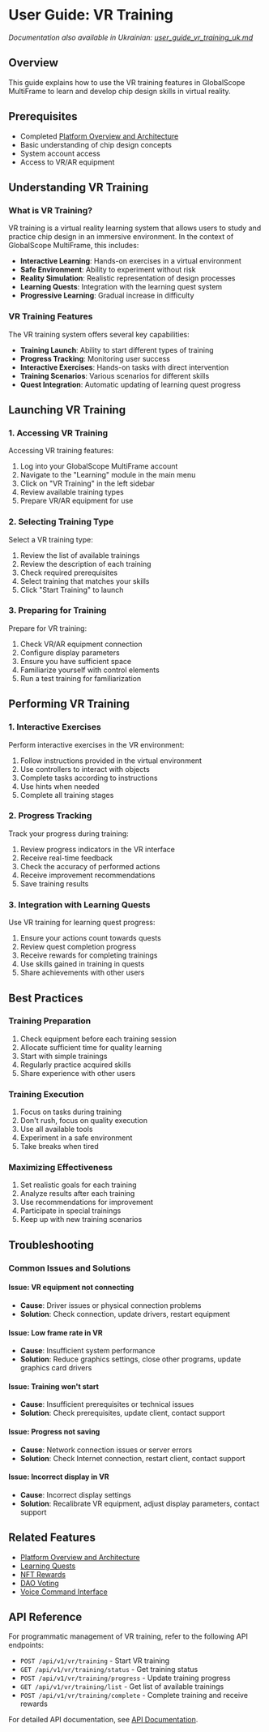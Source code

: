 # User Guide: VR Training

*Documentation also available in Ukrainian: [user_guide_vr_training_uk.md](user_guide_vr_training_uk.md)*

## Overview
This guide explains how to use the VR training features in GlobalScope MultiFrame to learn and develop chip design skills in virtual reality.

## Prerequisites
- Completed [Platform Overview and Architecture](user_guide_platform_overview.md)
- Basic understanding of chip design concepts
- System account access
- Access to VR/AR equipment

## Understanding VR Training

### What is VR Training?
VR training is a virtual reality learning system that allows users to study and practice chip design in an immersive environment. In the context of GlobalScope MultiFrame, this includes:
- **Interactive Learning**: Hands-on exercises in a virtual environment
- **Safe Environment**: Ability to experiment without risk
- **Reality Simulation**: Realistic representation of design processes
- **Learning Quests**: Integration with the learning quest system
- **Progressive Learning**: Gradual increase in difficulty

### VR Training Features
The VR training system offers several key capabilities:
- **Training Launch**: Ability to start different types of training
- **Progress Tracking**: Monitoring user success
- **Interactive Exercises**: Hands-on tasks with direct intervention
- **Training Scenarios**: Various scenarios for different skills
- **Quest Integration**: Automatic updating of learning quest progress

## Launching VR Training

### 1. Accessing VR Training
Accessing VR training features:
1. Log into your GlobalScope MultiFrame account
2. Navigate to the "Learning" module in the main menu
3. Click on "VR Training" in the left sidebar
4. Review available training types
5. Prepare VR/AR equipment for use

### 2. Selecting Training Type
Select a VR training type:
1. Review the list of available trainings
2. Review the description of each training
3. Check required prerequisites
4. Select training that matches your skills
5. Click "Start Training" to launch

### 3. Preparing for Training
Prepare for VR training:
1. Check VR/AR equipment connection
2. Configure display parameters
3. Ensure you have sufficient space
4. Familiarize yourself with control elements
5. Run a test training for familiarization

## Performing VR Training

### 1. Interactive Exercises
Perform interactive exercises in the VR environment:
1. Follow instructions provided in the virtual environment
2. Use controllers to interact with objects
3. Complete tasks according to instructions
4. Use hints when needed
5. Complete all training stages

### 2. Progress Tracking
Track your progress during training:
1. Review progress indicators in the VR interface
2. Receive real-time feedback
3. Check the accuracy of performed actions
4. Receive improvement recommendations
5. Save training results

### 3. Integration with Learning Quests
Use VR training for learning quest progress:
1. Ensure your actions count towards quests
2. Review quest completion progress
3. Receive rewards for completing trainings
4. Use skills gained in training in quests
5. Share achievements with other users

## Best Practices

### Training Preparation
1. Check equipment before each training session
2. Allocate sufficient time for quality learning
3. Start with simple trainings
4. Regularly practice acquired skills
5. Share experience with other users

### Training Execution
1. Focus on tasks during training
2. Don't rush, focus on quality execution
3. Use all available tools
4. Experiment in a safe environment
5. Take breaks when tired

### Maximizing Effectiveness
1. Set realistic goals for each training
2. Analyze results after each training
3. Use recommendations for improvement
4. Participate in special trainings
5. Keep up with new training scenarios

## Troubleshooting

### Common Issues and Solutions

#### Issue: VR equipment not connecting
- **Cause**: Driver issues or physical connection problems
- **Solution**: Check connection, update drivers, restart equipment

#### Issue: Low frame rate in VR
- **Cause**: Insufficient system performance
- **Solution**: Reduce graphics settings, close other programs, update graphics card drivers

#### Issue: Training won't start
- **Cause**: Insufficient prerequisites or technical issues
- **Solution**: Check prerequisites, update client, contact support

#### Issue: Progress not saving
- **Cause**: Network connection issues or server errors
- **Solution**: Check Internet connection, restart client, contact support

#### Issue: Incorrect display in VR
- **Cause**: Incorrect display settings
- **Solution**: Recalibrate VR equipment, adjust display parameters, contact support

## Related Features
- [Platform Overview and Architecture](user_guide_platform_overview.md)
- [Learning Quests](user_guide_learning_quests.md)
- [NFT Rewards](user_guide_nft_rewards.md)
- [DAO Voting](user_guide_dao_voting.md)
- [Voice Command Interface](user_guide_voice_command_interface.md)

## API Reference
For programmatic management of VR training, refer to the following API endpoints:
- `POST /api/v1/vr/training` - Start VR training
- `GET /api/v1/vr/training/status` - Get training status
- `POST /api/v1/vr/training/progress` - Update training progress
- `GET /api/v1/vr/training/list` - Get list of available trainings
- `POST /api/v1/vr/training/complete` - Complete training and receive rewards

For detailed API documentation, see [API Documentation](api_documentation.md).